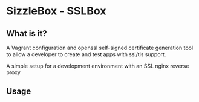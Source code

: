 # SizzleBox - SSLBox

## What is it?

A Vagrant configuration and openssl self-signed certificate generation tool to allow a developer to create and test apps with ssl/tls support.

A simple setup for a development environment with an SSL nginx reverse proxy

## Usage



















